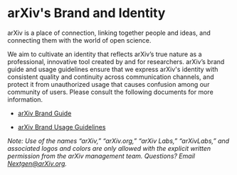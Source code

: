 
# arXiv's Brand and Identity

arXiv is a place of connection, linking together people and ideas, and connecting them with the world of open science. 

We aim to cultivate an identity that reflects arXiv’s true nature as a professional, innovative tool created by and for researchers. arXiv’s brand guide and usage guidelines ensure that we express arXiv's identity with consistent quality and continuity across communication channels, and protect it from unauthorized usage that causes confusion among our community of users. Please consult the following documents for more information. 

* [arXiv Brand Guide](/about/arXiv_Brand_Guide.pdf)

* [arXiv Brand Usage Guidelines](/about/arXiv_Brand_Usage.pdf)

*Note: Use of the names “arXiv,” “arXiv.org,” “arXiv Labs,” “arXivLabs,” and associated logos and colors are only allowed with the explicit written permission from the arXiv management team. Questions? Email Nextgen@arXiv.org.* 

